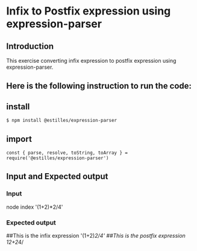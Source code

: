 # Infix to Postfix expression using expression-parser

## Introduction
This exercise converting infix expression to postfix expression using expression-parser.
## Here is the following instruction to run the code:

## install 
```$ npm install @estilles/expression-parser```

## import 
``` const { parse, resolve, toString, toArray } = require('@estilles/expression-parser') ```

## Input and Expected output
### Input
node index '(1+2)*2/4'

### Expected output 
##This is the infix expression '(1+2)*2/4'
##This is the postfix expression 12+2*4/




